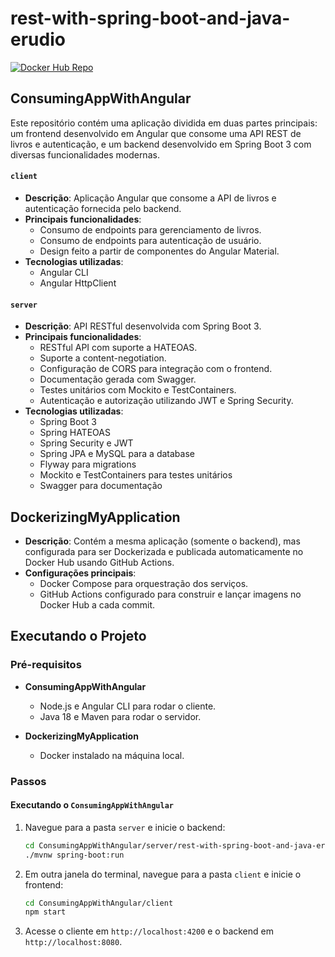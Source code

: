 # rest-with-spring-boot-and-java-erudio

[![Docker Hub Repo](https://img.shields.io/docker/pulls/estruttijp/rest-with-spring-boot-erudio)](https://hub.docker.com/repository/docker/estruttijp/rest-with-spring-boot-erudio)

## ConsumingAppWithAngular

Este repositório contém uma aplicação dividida em duas partes principais: um frontend desenvolvido em Angular que consome uma API REST de livros e autenticação, e um backend desenvolvido em Spring Boot 3 com diversas funcionalidades modernas.

#### `client`
- **Descrição**: Aplicação Angular que consome a API de livros e autenticação fornecida pelo backend.
- **Principais funcionalidades**:
  - Consumo de endpoints para gerenciamento de livros.
  - Consumo de endpoints para autenticação de usuário.
  - Design feito a partir de componentes do Angular Material.
- **Tecnologias utilizadas**:
  - Angular CLI
  - Angular HttpClient

#### `server`
- **Descrição**: API RESTful desenvolvida com Spring Boot 3.
- **Principais funcionalidades**:
  - RESTful API com suporte a HATEOAS.
  - Suporte a content-negotiation.
  - Configuração de CORS para integração com o frontend.
  - Documentação gerada com Swagger.
  - Testes unitários com Mockito e TestContainers.
  - Autenticação e autorização utilizando JWT e Spring Security.
- **Tecnologias utilizadas**:
  - Spring Boot 3
  - Spring HATEOAS
  - Spring Security e JWT
  - Spring JPA e MySQL para a database
  - Flyway para migrations
  - Mockito e TestContainers para testes unitários
  - Swagger para documentação

## DockerizingMyApplication

- **Descrição**: Contém a mesma aplicação (somente o backend), mas configurada para ser Dockerizada e publicada automaticamente no Docker Hub usando GitHub Actions.
- **Configurações principais**:
  - Docker Compose para orquestração dos serviços.
  - GitHub Actions configurado para construir e lançar imagens no Docker Hub a cada commit.

## Executando o Projeto

### Pré-requisitos
- **ConsumingAppWithAngular**
  - Node.js e Angular CLI para rodar o cliente.
  - Java 18 e Maven para rodar o servidor.

- **DockerizingMyApplication**
  - Docker instalado na máquina local.

### Passos

#### Executando o `ConsumingAppWithAngular`
1. Navegue para a pasta `server` e inicie o backend:
   ```bash
   cd ConsumingAppWithAngular/server/rest-with-spring-boot-and-java-erudio
   ./mvnw spring-boot:run
   ```

2. Em outra janela do terminal, navegue para a pasta `client` e inicie o frontend:
   ```bash
   cd ConsumingAppWithAngular/client
   npm start
   ```

3. Acesse o cliente em `http://localhost:4200` e o backend em `http://localhost:8080`.
